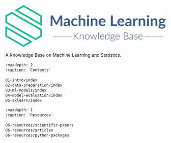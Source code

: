 ![logo](_static/logo/logo-horiz.png)

A Knowledge Base on Machine Learning and Statistics.


```{toctree}
:maxdepth: 2
:caption: 'Contents'

01-intro/index
02-data-preparation/index
03-ml-models/index
04-model-evaluation/index
05-sklearn/index
```

```{toctree}
:maxdepth: 1
:caption: 'Resources'

06-resources/scientific-papers
06-resources/articles
06-resources/python-packages
```


<!-- # Indices and tables

* {ref}`genindex`
* {ref}`modindex`
* {ref}`search` -->